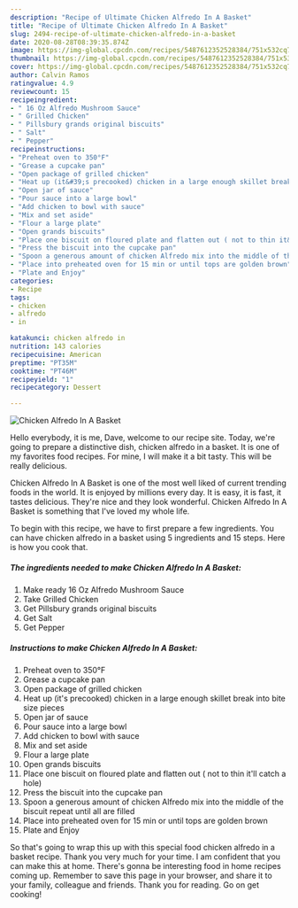 ```yaml
---
description: "Recipe of Ultimate Chicken Alfredo In A Basket"
title: "Recipe of Ultimate Chicken Alfredo In A Basket"
slug: 2494-recipe-of-ultimate-chicken-alfredo-in-a-basket
date: 2020-08-28T08:39:35.874Z
image: https://img-global.cpcdn.com/recipes/5487612352528384/751x532cq70/chicken-alfredo-in-a-basket-recipe-main-photo.jpg
thumbnail: https://img-global.cpcdn.com/recipes/5487612352528384/751x532cq70/chicken-alfredo-in-a-basket-recipe-main-photo.jpg
cover: https://img-global.cpcdn.com/recipes/5487612352528384/751x532cq70/chicken-alfredo-in-a-basket-recipe-main-photo.jpg
author: Calvin Ramos
ratingvalue: 4.9
reviewcount: 15
recipeingredient:
- " 16 Oz Alfredo Mushroom Sauce"
- " Grilled Chicken"
- " Pillsbury grands original biscuits"
- " Salt"
- " Pepper"
recipeinstructions:
- "Preheat oven to 350°F"
- "Grease a cupcake pan"
- "Open package of grilled chicken"
- "Heat up (it&#39;s precooked) chicken in a large enough skillet break into bite size pieces"
- "Open jar of sauce"
- "Pour sauce into a large bowl"
- "Add chicken to bowl with sauce"
- "Mix and set aside"
- "Flour a large plate"
- "Open grands biscuits"
- "Place one biscuit on floured plate and flatten out ( not to thin it&#39;ll catch a hole)"
- "Press the biscuit into the cupcake pan"
- "Spoon a generous amount of chicken Alfredo mix into the middle of the biscuit repeat until all are filled"
- "Place into preheated oven for 15 min or until tops are golden brown"
- "Plate and Enjoy"
categories:
- Recipe
tags:
- chicken
- alfredo
- in

katakunci: chicken alfredo in 
nutrition: 143 calories
recipecuisine: American
preptime: "PT35M"
cooktime: "PT46M"
recipeyield: "1"
recipecategory: Dessert

---
```



![Chicken Alfredo In A Basket](https://img-global.cpcdn.com/recipes/5487612352528384/751x532cq70/chicken-alfredo-in-a-basket-recipe-main-photo.jpg)

Hello everybody, it is me, Dave, welcome to our recipe site. Today, we're going to prepare a distinctive dish, chicken alfredo in a basket. It is one of my favorites food recipes. For mine, I will make it a bit tasty. This will be really delicious.

Chicken Alfredo In A Basket is one of the most well liked of current trending foods in the world. It is enjoyed by millions every day. It is easy, it is fast, it tastes delicious. They're nice and they look wonderful. Chicken Alfredo In A Basket is something that I've loved my whole life.




To begin with this recipe, we have to first prepare a few ingredients. You can have chicken alfredo in a basket using 5 ingredients and 15 steps. Here is how you cook that.

<!--inarticleads1-->

##### The ingredients needed to make Chicken Alfredo In A Basket:

1. Make ready  16 Oz Alfredo Mushroom Sauce
1. Take  Grilled Chicken
1. Get  Pillsbury grands original biscuits
1. Get  Salt
1. Get  Pepper




<!--inarticleads2-->

##### Instructions to make Chicken Alfredo In A Basket:

1. Preheat oven to 350°F
1. Grease a cupcake pan
1. Open package of grilled chicken
1. Heat up (it&#39;s precooked) chicken in a large enough skillet break into bite size pieces
1. Open jar of sauce
1. Pour sauce into a large bowl
1. Add chicken to bowl with sauce
1. Mix and set aside
1. Flour a large plate
1. Open grands biscuits
1. Place one biscuit on floured plate and flatten out ( not to thin it&#39;ll catch a hole)
1. Press the biscuit into the cupcake pan
1. Spoon a generous amount of chicken Alfredo mix into the middle of the biscuit repeat until all are filled
1. Place into preheated oven for 15 min or until tops are golden brown
1. Plate and Enjoy




So that's going to wrap this up with this special food chicken alfredo in a basket recipe. Thank you very much for your time. I am confident that you can make this at home. There's gonna be interesting food in home recipes coming up. Remember to save this page in your browser, and share it to your family, colleague and friends. Thank you for reading. Go on get cooking!
